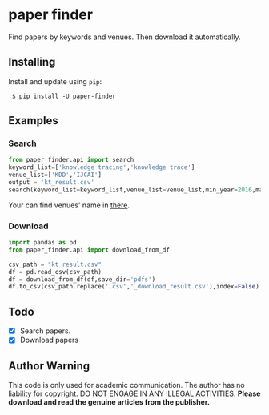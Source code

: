 # paper finder
Find papers by keywords and venues. Then download it automatically.

## Installing
Install and update using `pip`:

```shell
 $ pip install -U paper-finder
```

## Examples
### Search

```python
from paper_finder.api import search
keyword_list=['knowledge tracing','knowledge trace']
venue_list=['KDD','IJCAI']
output = 'kt_result.csv'
search(keyword_list=keyword_list,venue_list=venue_list,min_year=2016,max_year=2021,output=output)
```

Your can find venues' name in [there](https://dblp.org/db/journals/index.html).

### Download

```python
import pandas as pd
from paper_finder.api import download_from_df

csv_path = "kt_result.csv"
df = pd.read_csv(csv_path)
df = download_from_df(df,save_dir='pdfs')
df.to_csv(csv_path.replace('.csv','_download_result.csv'),index=False)
```


<!-- #### CLI -->
<!-- 
```shell
python search.py -k "knowledge tracing,knowledge trace" -v "KDD,IJCAI" -o data/kt_result.csv
```
- `min_year` : paper >= min_year
- `max_year` : paper<=max_year
- `k` : keywords, different keywords split use `,`
- `v` : venue, split using `,`. If `default`, will use the default venues.
- `o` : output file path -->



<!-- ### Download -->
<!-- #### CLI

```shell
python download.py -i data/kt_result.csv  -o pdfs
```
- `i` : the csv path from `search`
- `o` : the dir to save pdfs, we will create sub folder for each venue. Such as `pdfs/AIED` -->


## Todo
- [x] Search papers.
- [x] Download papers

## Author Warning
This code is only used for academic communication. 
The author has no liability for copyright. 
DO NOT ENGAGE IN ANY ILLEGAL ACTIVITIES.
**Please download and read the genuine articles from the publisher.**